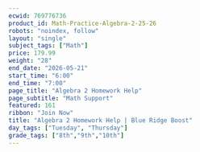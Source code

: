 ```yaml
---
ecwid: 769776736
product_id: Math-Practice-Algebra-2-25-26
robots: "noindex, follow"
layout: "single"
subject_tags: ["Math"]
price: 179.99
weight: "28"
end_date: "2026-05-21"
start_time: "6:00"
end_time: "7:00"
page_title: "Algebra 2 Homework Help"
page_subtitle: "Math Support"
featured: 161
ribbon: "Join Now"
title: "Algebra 2 Homework Help | Blue Ridge Boost"
day_tags: ["Tuesday", "Thursday"]
grade_tags: ["8th","9th","10th"]
---
```

